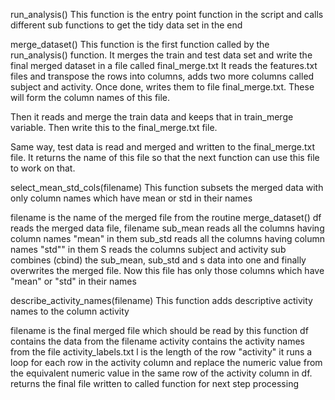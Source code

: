 
run_analysis()
This function is the entry point function in the script and calls different sub functions to get the tidy data set in the end

merge_dataset()
This function is the first function called by the run_analysis() function. It merges the train and test data set and write the final merged dataset in a file called final_merge.txt
It reads the features.txt files and transpose the rows into columns, adds two more columns called subject and activity. Once done, writes them to file final_merge.txt. These will form the column names of this file.

Then it reads and merge the train data and keeps that in train_merge variable. Then write this to the final_merge.txt file.

Same way, test data is read and merged and written to the final_merge.txt file. It returns the name of this file so that the next function can use this file to work on that.


select_mean_std_cols(filename)
This function subsets the merged data with only column names which have mean or std in their names

filename is the name of the merged file from the routine merge_dataset()
df reads the merged data file, filename
sub_mean reads all the columns having column names "mean" in them
sub_std reads all the columns having column names "std"" in them
S reads the columns subject and activity
sub combines (cbind) the sub_mean, sub_std and s data into one and finally overwrites the merged file. 
Now this file has only those columns which have "mean" or "std" in their names


describe_activity_names(filename)
This function adds descriptive activity names to the column activity

filename is the final merged file which should be read by this function
df contains the data from the filename
activity contains the activity names from the file activity_labels.txt
l is the length of the row "activity"
it runs a loop for each row in the activity column and replace the numeric value from the equivalent numeric value in the same row of the activity column in df.
returns the final file written to called function for next step processing

